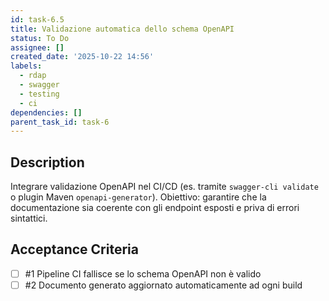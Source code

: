 ```yaml
---
id: task-6.5
title: Validazione automatica dello schema OpenAPI
status: To Do
assignee: []
created_date: '2025-10-22 14:56'
labels:
  - rdap
  - swagger
  - testing
  - ci
dependencies: []
parent_task_id: task-6
---
```


## Description

<!-- SECTION:DESCRIPTION:BEGIN -->
Integrare validazione OpenAPI nel CI/CD (es. tramite `swagger-cli validate` o plugin Maven `openapi-generator`).
Obiettivo: garantire che la documentazione sia coerente con gli endpoint esposti e priva di errori sintattici.
<!-- SECTION:DESCRIPTION:END -->

## Acceptance Criteria
<!-- AC:BEGIN -->
- [ ] #1 Pipeline CI fallisce se lo schema OpenAPI non è valido
- [ ] #2 Documento generato aggiornato automaticamente ad ogni build
<!-- AC:END -->

